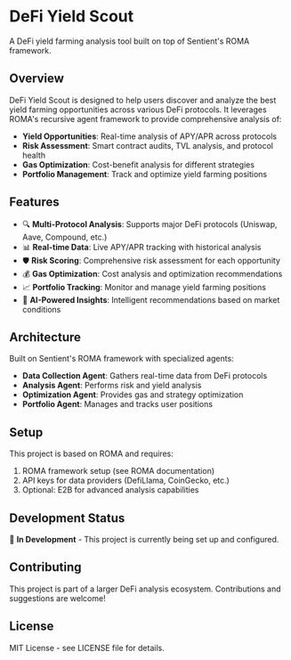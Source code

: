 # DeFi Yield Scout

A DeFi yield farming analysis tool built on top of Sentient's ROMA framework.

## Overview

DeFi Yield Scout is designed to help users discover and analyze the best yield farming opportunities across various DeFi protocols. It leverages ROMA's recursive agent framework to provide comprehensive analysis of:

- **Yield Opportunities**: Real-time analysis of APY/APR across protocols
- **Risk Assessment**: Smart contract audits, TVL analysis, and protocol health
- **Gas Optimization**: Cost-benefit analysis for different strategies
- **Portfolio Management**: Track and optimize yield farming positions

## Features

- 🔍 **Multi-Protocol Analysis**: Supports major DeFi protocols (Uniswap, Aave, Compound, etc.)
- 📊 **Real-time Data**: Live APY/APR tracking with historical analysis
- 🛡️ **Risk Scoring**: Comprehensive risk assessment for each opportunity
- 💰 **Gas Optimization**: Cost analysis and optimization recommendations
- 📈 **Portfolio Tracking**: Monitor and manage yield farming positions
- 🤖 **AI-Powered Insights**: Intelligent recommendations based on market conditions

## Architecture

Built on Sentient's ROMA framework with specialized agents:

- **Data Collection Agent**: Gathers real-time data from DeFi protocols
- **Analysis Agent**: Performs risk and yield analysis
- **Optimization Agent**: Provides gas and strategy optimization
- **Portfolio Agent**: Manages and tracks user positions

## Setup

This project is based on ROMA and requires:

1. ROMA framework setup (see ROMA documentation)
2. API keys for data providers (DefiLlama, CoinGecko, etc.)
3. Optional: E2B for advanced analysis capabilities

## Development Status

🚧 **In Development** - This project is currently being set up and configured.

## Contributing

This project is part of a larger DeFi analysis ecosystem. Contributions and suggestions are welcome!

## License

MIT License - see LICENSE file for details.
